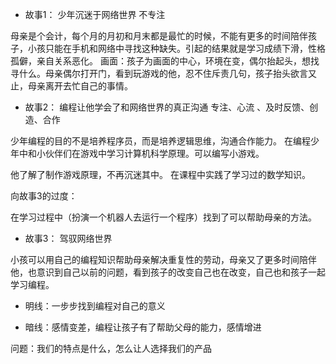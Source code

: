 - 故事1： 少年沉迷于网络世界     不专注


母亲是个会计，每个月的月初和月末都是最忙的时候，不能有更多的时间陪伴孩子，小孩只能在手机和网络中寻找这种缺失。引起的结果就是学习成绩下滑，性格孤僻，亲自关系恶化。
画面：孩子为画面的中心，环境在变，偶尔抬起头，想找寻什么。母亲偶尔打开门，看到玩游戏的他，忍不住斥责几句，孩子抬头欲言又止，母亲离开去忙自己的事情。



- 故事2： 编程让他学会了和网络世界的真正沟通    专注、心流 、及时反馈、创造、合作

少年编程的目的不是培养程序员，而是培养逻辑思维，沟通合作能力。
在编程少年中和小伙伴们在游戏中学习计算机科学原理。可以编写小游戏。

他了解了制作游戏原理，不再沉迷其中。
在课程中实践了学习过的数学知识。


向故事3的过度： 

在学习过程中（扮演一个机器人去运行一个程序）找到了可以帮助母亲的方法。


- 故事3： 驾驭网络世界    

小孩可以用自己的编程知识帮助母亲解决重复性的劳动，母亲又了更多时间陪伴他，也意识到自己以前的问题，看到孩子的改变自己也在改变，自己也和孩子一起学习编程。




- 明线：一步步找到编程对自己的意义

- 暗线：感情变差，编程让孩子有了帮助父母的能力，感情增进


问题：我们的特点是什么，怎么让人选择我们的产品
